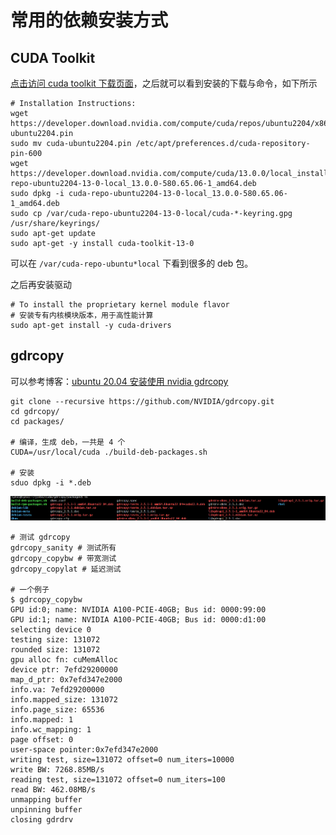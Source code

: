 # 常用的依赖安装方式

## CUDA Toolkit

[点击访问 cuda toolkit 下载页面](https://developer.nvidia.com/cuda-downloads?target_os=Linux&target_arch=x86_64&Distribution=Ubuntu&target_version=22.04&target_type=deb_local)，之后就可以看到安装的下载与命令，如下所示

```shell
# Installation Instructions:
wget https://developer.download.nvidia.com/compute/cuda/repos/ubuntu2204/x86_64/cuda-ubuntu2204.pin
sudo mv cuda-ubuntu2204.pin /etc/apt/preferences.d/cuda-repository-pin-600
wget https://developer.download.nvidia.com/compute/cuda/13.0.0/local_installers/cuda-repo-ubuntu2204-13-0-local_13.0.0-580.65.06-1_amd64.deb
sudo dpkg -i cuda-repo-ubuntu2204-13-0-local_13.0.0-580.65.06-1_amd64.deb
sudo cp /var/cuda-repo-ubuntu2204-13-0-local/cuda-*-keyring.gpg /usr/share/keyrings/
sudo apt-get update
sudo apt-get -y install cuda-toolkit-13-0
```

可以在 `/var/cuda-repo-ubuntu*local` 下看到很多的 deb 包。

之后再安装驱动

```shell
# To install the proprietary kernel module flavor
# 安装专有内核模块版本，用于高性能计算
sudo apt-get install -y cuda-drivers
```

## gdrcopy

可以参考博客：[ubuntu 20.04 安装使用 nvidia gdrcopy](https://blog.csdn.net/eloudy/article/details/143486017)

```shell
git clone --recursive https://github.com/NVIDIA/gdrcopy.git
cd gdrcopy/
cd packages/

# 编译，生成 deb，一共是 4 个
CUDA=/usr/local/cuda ./build-deb-packages.sh

# 安装
sduo dpkg -i *.deb
```

![image-20250825092749333](assets/env/image-20250825092749333.png)

```shell
# 测试 gdrcopy
gdrcopy_sanity # 测试所有
gdrcopy_copybw # 带宽测试
gdrcopy_copylat # 延迟测试

# 一个例子
$ gdrcopy_copybw 
GPU id:0; name: NVIDIA A100-PCIE-40GB; Bus id: 0000:99:00
GPU id:1; name: NVIDIA A100-PCIE-40GB; Bus id: 0000:d1:00
selecting device 0
testing size: 131072
rounded size: 131072
gpu alloc fn: cuMemAlloc
device ptr: 7efd29200000
map_d_ptr: 0x7efd347e2000
info.va: 7efd29200000
info.mapped_size: 131072
info.page_size: 65536
info.mapped: 1
info.wc_mapping: 1
page offset: 0
user-space pointer:0x7efd347e2000
writing test, size=131072 offset=0 num_iters=10000
write BW: 7268.85MB/s
reading test, size=131072 offset=0 num_iters=100
read BW: 462.08MB/s
unmapping buffer
unpinning buffer
closing gdrdrv
```

